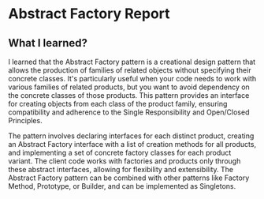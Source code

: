 # Abstract Factory Report

## What I learned?

I learned that the Abstract Factory pattern is a creational design pattern that
allows the production of families of related objects without specifying their
concrete classes. It's particularly useful when your code needs to work with
various families of related products, but you want to avoid dependency on the
concrete classes of those products. This pattern provides an interface for
creating objects from each class of the product family, ensuring compatibility
and adherence to the Single Responsibility and Open/Closed Principles.

The pattern involves declaring interfaces for each distinct product, creating an
Abstract Factory interface with a list of creation methods for all products, and
implementing a set of concrete factory classes for each product variant. The
client code works with factories and products only through these abstract
interfaces, allowing for flexibility and extensibility. The Abstract Factory
pattern can be combined with other patterns like Factory Method, Prototype, or
Builder, and can be implemented as Singletons.
